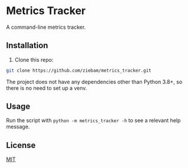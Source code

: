 # Metrics Tracker

A command-line metrics tracker.

## Installation

1. Clone this repo:

```bash
git clone https://github.com/ziebam/metrics_tracker.git
```

The project does not have any dependencies other than Python 3.8+, so there is no need to set up a venv.

## Usage

Run the script with `python -m metrics_tracker -h` to see a relevant help message.

## License

[MIT](LICENSE)
